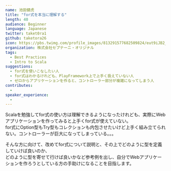 ```yaml
---
name: 池田健虎
title: "for式を本当に理解する"
length: 40
audience: Beginner
language: Japanese
twitter: taket0ra1
github: taketora26
icon: https://pbs.twimg.com/profile_images/813291577682509824/eut9iJB2_400x400.jpg
organization: 株式会社セプテーニ・オリジナル
tags:
  - Best Practices
  - Intro to Scala
suggestions:
  - for式を使いこなしたい人
  - for式はわかるけれども、PlayFramework上で上手く扱えていない人
  - ゼロからアプリケーションを作ると、コントローラー部分が複雑になってしまう人
contributes:
  - 
speaker_experience:
  - 
---
```

Scalaを勉強してfor式の使い方は理解できるようになったけれども、実際にWebアプリケーションを作ってみると上手くfor式が使えていない。  
for式にOption型もTry型もコレクションも内包させたいけど上手く組み立てられない。コントローラーが巨大になってしまっている。。。  

そんな方に向けて、改めてfor式について説明と、その上でどのように型を定義していけば良いのか、  
どのように型を寄せて行けば良いかなど参考例を出し、自分でWebアプリケーションを作ろうとしている方の手助けになることを目指します。
